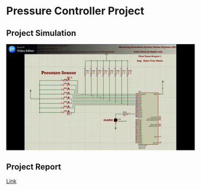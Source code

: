 # Pressure Controller Project
## Project Simulation
![Alt Text](https://github.com/Ahmed-Mohammed-Hussanein/Embedded-System-Online-Diploma/blob/master/Unit%205%20First%20Term%20Final/1.%20Project%201%20Pressure%20Controller/simulation.gif)

## Project Report
[Link](https://docs.google.com/document/d/12HQS0klBZCvPRRr8SoZe1BuAOHBg1v1I/edit#heading=h.32hioqz)
